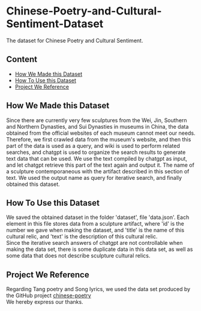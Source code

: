 # Chinese-Poetry-and-Cultural-Sentiment-Dataset
The dataset for Chinese Poetry and Cultural Sentiment.
## Content

- [How We Made this Dataset](#how-we-made-this-dataset)
- [How To Use this Dataset](#how-to-use-this-dataset)
- [Project We Reference](#project-we-reference)



## How We Made this Dataset
Since there are currently very few sculptures from the Wei, Jin, Southern and Northern Dynasties, and Sui Dynasties in museums in China, the data obtained from the official websites of each museum cannot meet our needs. Therefore, we first crawled data from the museum's website, and then this part of the data is used as a query, and wiki is used to perform related searches, and chatgpt is used to organize the search results to generate text data that can be used. We use the text compiled by chatgpt as input, and let chatgpt retrieve this part of the text again and output it. The name of a sculpture contemporaneous with the artifact described in this section of text. We used the output name as query for iterative search, and finally obtained this dataset.
## How To Use this Dataset
We saved the obtained dataset in the folder 'dataset', file 'data.json'. Each element in this file stores data from a sculpture artifact, where 'id' is the number we gave when making the dataset, and 'title' is the name of this cultural relic, and 'text' is the description of this cultural relic.
<br>
Since the iterative search answers of chatgpt are not controllable when making the data set, there is some duplicate data in this data set, as well as some data that does not describe sculpture cultural relics.
## Project We Reference
Regarding Tang poetry and Song lyrics, we used the data set produced by the GitHub project [chinese-poetry](https://github.com/chinese-poetry/chinese-poetry)<br>
We hereby express our thanks.

